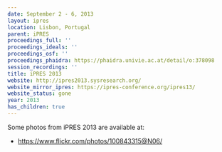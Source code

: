 ```yaml
---
date: September 2 - 6, 2013
layout: ipres
location: Lisbon, Portugal
parent: iPRES
proceedings_full: ''
proceedings_ideals: ''
proceedings_osf: ''
proceedings_phaidra: https://phaidra.univie.ac.at/detail/o:378098
session_recordings: ''
title: iPRES 2013
website: http://ipres2013.sysresearch.org/
website_mirror_ipres: https://ipres-conference.org/ipres13/
website_status: gone
year: 2013
has_children: true
---
```


Some photos from iPRES 2013 are available at:

- <https://www.flickr.com/photos/100843315@N06/>
